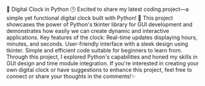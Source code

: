 🌟 Digital Clock in Python 🕒
Excited to share my latest coding project—a simple yet functional digital clock built with Python! 
🐍 This project showcases the power of Python's tkinter library for GUI development and demonstrates how easily we can create dynamic and interactive applications.
Key features of the clock:
Real-time updates displaying hours, minutes, and seconds.
User-friendly interface with a sleek design using tkinter.
Simple and efficient code suitable for beginners to learn from.
Through this project, I explored Python's capabilities and honed my skills in GUI design and time module integration. 
If you're interested in creating your own digital clock or have suggestions to enhance this project, feel free to connect or share your thoughts in the comments!✨
